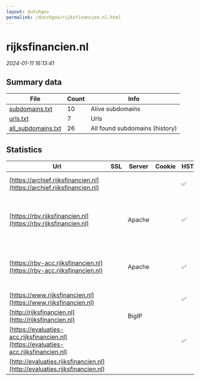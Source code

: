 ```yaml
---
layout: dutchgov
permalink: /dutchgov/rijksfinancien.nl.html
---
```



# rijksfinancien.nl
*2024-01-11 16:13:41*
## Summary data


| File       | Count | Info |
|------------|-------|------|
|[subdomains.txt](/data/rijksfinancien.nl/subdomains.txt)|10|Alive subdomains|
|[urls.txt](/data/rijksfinancien.nl/urls.txt)|7|Urls|
|[all_subdomains.txt](/data/rijksfinancien.nl/all_subdomains.txt)|26|All found subdomains (history)|


## Statistics


| Url | SSL | Server | Cookie | HSTS | CSP | XFO | XXP | RP | Tech |Title |
|------------|-------|------|------|------|------|------|------|------|------|------|
|[https://archief.rijksfinancien.nl](https://archief.rijksfinancien.nl)| || |:white_check_mark: | :white_check_mark:| :white_check_mark: | :white_check_mark: | :white_check_mark: |Bootstrap Drupal HSTS PHP|Welkom | Rijksfi...|
|[https://rbv.rijksfinancien.nl](https://rbv.rijksfinancien.nl)| |Apache| |:white_check_mark: | | :white_check_mark: | | :white_check_mark: |Apache HTTP Server Drupal:10 HSTS PHP:8.1.26|Home | Rijksbegr...|
|[https://rbv-acc.rijksfinancien.nl](https://rbv-acc.rijksfinancien.nl)| |Apache| |:white_check_mark: | | :white_check_mark: | | :white_check_mark: |Apache HTTP Server Drupal:10 HSTS PHP:8.1.26|Home | Rijksbegr...|
|[https://www.rijksfinancien.nl](https://www.rijksfinancien.nl)| || |:white_check_mark: | :white_check_mark:| :white_check_mark: | :white_check_mark: | :white_check_mark: |Drupal HSTS PHP|Laatste updates...|
|[http://rijksfinancien.nl](http://rijksfinancien.nl)| |BigIP| | | | | | :white_check_mark: |F5 BigIP||
|[https://evaluaties-acc.rijksfinancien.nl](https://evaluaties-acc.rijksfinancien.nl)| || |:white_check_mark: | | | | :white_check_mark: |HSTS|403 Forbidden|
|[http://evaluaties.rijksfinancien.nl](http://evaluaties.rijksfinancien.nl)| || | | | | | :white_check_mark: |||